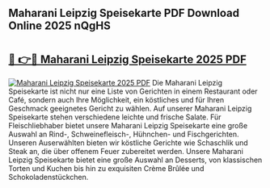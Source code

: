 ## Maharani Leipzig Speisekarte PDF Download Online 2025 nQgHS

# <h2><a href="http://gc8cg7p.nevu.top/?p=Maharani+Leipzig+Speisekarte">🔗 👉🔴 Maharani Leipzig Speisekarte 2025 PDF</a></h2>

[![Maharani Leipzig Speisekarte 2025 PDF](https://i.imgur.com/dBaPXMq.png)](http://gc8cg7p.nevu.top/?p=Maharani+Leipzig+Speisekarte)
Die Maharani Leipzig Speisekarte ist nicht nur eine Liste von Gerichten in einem Restaurant oder Café, sondern auch Ihre Möglichkeit, ein köstliches und für Ihren Geschmack geeignetes Gericht zu wählen. Auf unserer Maharani Leipzig Speisekarte stehen verschiedene leichte und frische Salate. Für Fleischliebhaber bietet unsere Maharani Leipzig Speisekarte eine große Auswahl an Rind-, Schweinefleisch-, Hühnchen- und Fischgerichten. Unseren Auserwählten bieten wir köstliche Gerichte wie Schaschlik und Steak an, die über offenem Feuer zubereitet werden. Unsere Maharani Leipzig Speisekarte bietet eine große Auswahl an Desserts, von klassischen Torten und Kuchen bis hin zu exquisiten Crème Brûlée und Schokoladenstückchen.
